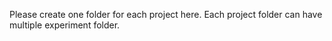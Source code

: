 Please create one folder for each project here. Each project folder can have multiple experiment folder.
